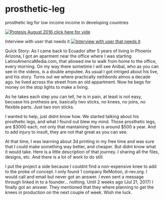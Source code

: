 # prosthetic-leg
prosthetic leg for low income income in developing countries



[![Protesis August 2016 click here for vide](https://i.ytimg.com/vi/ycOXtW6hJTM/1.jpg?time=1502308860567)](https://www.youtube.com/watch?v=ycOXtW6hJTM&feature=youtu.be)


Interview with user that needs it
[![Interview with user that needs it](https://i.ytimg.com/vi/e3BEWLO6Q98/2.jpg?time=1502308924221)](https://youtu.be/e3BEWLO6Q98)


Quick Story:
As I came back to Ecuador after 5 years of living in Phoenix Arizona, I got an aparment near the office where I was starting LatinoAmericaMedia.com, that allowed me to walk from home to the office, every morning. On my way there sometime I will see Anibal, who as you can see in the videos, is a double amputee.
As usual I got intriged about his live, and his story. Turns out we where practically neihbords almos a decade ago. he lived across the street from an old appartment. 
Now he begs for money on the stop lights to make a living. 

As he takes each step you can tell, he is in pain, at least is not easy, becuase his prothesis are, basically two sticks, no knees, no joins, no flexible parts. Just two iron sticks. 

I wanted to help, just didnt know how. We started talking about his prosthetic legs, and what I found out blew my mind.
Those prosthetic legs, are $3000 each, not only that mantaining them is around $500 a year. And to add injury to insult, they are not that great as you can see. 

At that time, I was learning about 3d printing in my free time and was sure that I could make something way better, and cheaper. 
But didnt know what it would take. Here is a little description of that journey. I sharing all the files, designs, etc. 
And there  is a lot of work to do still. 

I put the project a side because I couldnt find a non-expensive knee to add to the probe of concept. I only found 1 company ReMotion, d-rev.org.
I would call and email but never got an answer. I even sent a message through linked in to a founder... nothing. 
Until 2 weeks ago (Jul 21, 2017) I finally got an answer. They mentioned that they where planning to get the knees in production on the next couple of week. Wish me luck.


